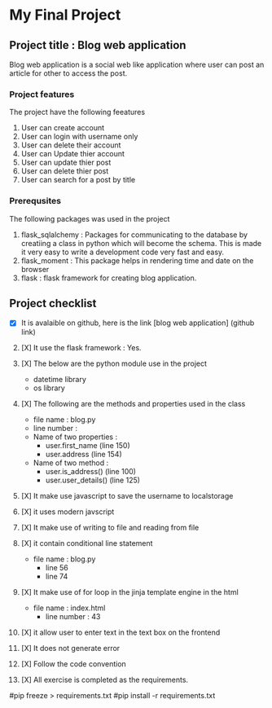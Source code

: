 # My Final Project

## Project title : Blog web application 

Blog web application is a social web like application where user can post an article for other to access the post. 

### Project features

The project have the following feeatures

1. User can create account 
2. User can login with username only  
3. User can delete their account 
4. User can Update thier account 
5. User can update thier post 
6. User can delete thier post
7. User can search for a post by title

### Prerequsites 

The following packages was used in the project 
1. flask_sqlalchemy : Packages for communicating to the database by creatiing a class in python which will become the schema. This is made it very easy to write a development code very fast and easy. 
2. flask_moment : This package helps in rendering time and date on the browser
3. flask : flask framework for creating blog application. 

## Project checklist
- [X] It is avalaible on github, here is the link [blog web application] (github link)
2. [X] It use the flask framework : Yes.
3. [X] The below are the python module use in the project
    - datetime library
    - os library
4. [X] The following are the methods and properties used in the class
    - file name : blog.py
    - line number : 
    - Name of two properties :
        - user.first_name (line 150)
        - user.address (line 154) 
    - Name of two method :
        - user.is_address() (line 100)
        - user.user_details() (line 125) 

5. [X] It make use javascript to save the username to localstorage 
6. [X] it uses modern javscript
7. [X] It make use of writing to file and reading from file
8. [X] it contain conditional line statement 
    - file name : blog.py 
        - line 56
        - line 74

9. [X] It make use of for loop in the jinja template engine in the html
    - file name : index.html
        - line number : 43

10. [X] it allow user to enter text in the text box on the frontend 
11. [X] It does not generate error  
12. [X] Follow the code convention 
13. [X] All exercise is completed as the requirements. 


#pip freeze > requirements.txt
#pip install -r requirements.txt
